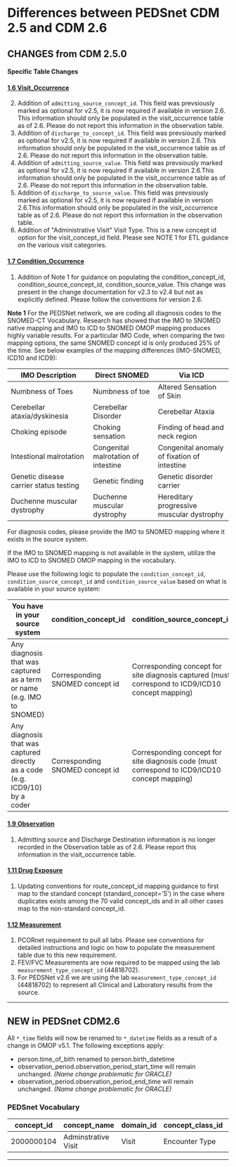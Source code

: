 # Differences between PEDSnet CDM 2.5 and CDM 2.6

## CHANGES from CDM 2.5.0

#### Specific Table Changes

#### [1.6 Visit_Occurrence](Pedsnet_CDM_ETL_Conventions.md#16-visit_occurrence)
2. Addition of `admitting_source_concept_id`. This field was prevsiously marked as optional for v2.5, it is now required if available in version 2.6. This information should only be populated in the visit_occurrence table as of 2.6. Please do not report this information in the observation table.
3. Addition of `discharge_to_concept_id`. This field was prevsiously marked as optional for v2.5, it is now required if available in version 2.6. This information should only be populated in the visit_occurrence table as of 2.6. Please do not report this information in the observation table.
4. Addition of `admitting_source_value`. This field was prevsiously marked as optional for v2.5, it is now required if available in version 2.6.This information should only be populated in the visit_occurrence table as of 2.6. Please do not report this information in the observation table.
2. Addition of `discharge_to_source_value`. This field was prevsiously marked as optional for v2.5, it is now required if available in version 2.6.This information should only be populated in the visit_occurrence table as of 2.6. Please do not report this information in the observation table.
4. Addition of "Administrative Visit" Visit Type. This is a new concept id option for the visit_concept_id field. Please see NOTE 1 for ETL guidance on the various visit categories.

#### [1.7 Condition_Occurrence](Pedsnet_CDM_ETL_Conventions.md#16-visit_occurrence)
1. Addition of Note 1 for guidance on populating the condition_concept_id, condition_source_concept_id, condition_source_value. This change was present in the change documentation for v2.3 to v2.4 but not as explicitly defined. Please follow the conventions for version 2.6.


**Note 1**
For the PEDSNet network, we are coding all diagnosis codes to the SNOMED-CT Vocabulary. Research has showed that the IMO to SNOMED native mapping and IMO to ICD to SNOMED OMOP mapping produces highly variable results. For a particular IMO Code, when comparing the two mapping options, the same SNOMED concept id is only produced 25% of the time. See below examples of the mapping differences (IMO-SNOMED, ICD10 and ICD9):

IMO Description | Direct SNOMED | Via ICD 
--- | --- | --- 
Numbness of Toes | Numbness of toe | Altered Sensation of Skin| Direct SNOMED
Cerebellar ataxia/dyskinesia |Cerebellar Disorder |Cerebellar Ataxia
Choking episode | Choking sensation | Finding of head and neck region
Intestional malrotation | Congenital malrotation of intestine | Congenital anomaly of fixation of intestine
Genetic disease carrier status testing| Genetic finding| Genetic disorder carrier
Duchenne muscular dystrophy |Duchenne muscular dystrophy |Hereditary progressive muscular dystrophy

For diagnosis codes, please provide the IMO to SNOMED mapping where it exists in the source system. 

If the IMO to SNOMED mapping is not available in the system, utilize the IMO to ICD to SNOMED OMOP mapping in the vocabulary.

Please use the following logic to populate the `condition_concept_id`, `condition_source_concept_id` and `condition_source_value` based on what is available in your source system:

You have in your source system | condition_concept_id|condition_source_concept_id|condition_source_value
--- | --- | --- | ---
Any diagnosis that was captured as a term or name (e.g. IMO to SNOMED)| Corresponding SNOMED concept id |Corresponding concept for site diagnosis captured (must correspond to ICD9/ICD10 concept mapping) | Diagnosis Name "\|" IMO Code "\|" Diagnosis Code 
Any diagnosis that was captured directly as a code (e.g. ICD9/10) by a coder | Corresponding SNOMED concept id | Corresponding concept for site diagnosis code (must correspond to ICD9/ICD10 concept mapping) | Diagnosis Name "\|" IMO Code "\|" Diagnosis Code


#### [1.9 Observation](Pedsnet_CDM_ETL_Conventions.md#19-observation-1)
1. Admitting source and Discharge Destination information is no longer recorded in the Observation table as of 2.6. Please report this information in the visit_occurrence table.

#### [1.11 Drug Exposure](Pedsnet_CDM_ETL_Conventions.md#111-drug-exposure-1)
1. Updating conventions for route_concept_id mapping guidance to first map to the standard concept (standard_concept='S') in the case where duplicates exists among the 70 valid concept_ids and in all other cases map to the non-standard concept_id.

#### [1.12 Measurement](Pedsnet_CDM_ETL_Conventions.md#112-measurement-1)
1. PCORnet requirement to pull all labs. Please see conventions for detailed instructions and logic on how to populate the measurement table due to this new requirement.
2. FEV/FVC Measurements are now required to be mapped using the lab `measurement_type_concept_id` (44818702).
3. For PEDSNet v2.6 we are using the lab `measurement_type_concept_id` (44818702) to represent all Clinical and Laboratory results from the source.

***
## NEW in PEDSnet CDM2.6

All `*_time` fields will now be renamed to `*_datetime` fields as a result of a change in OMOP v5.1. The following exceptions apply:

- person.time_of_bith renamed to person.birth_datetime
- observation_period.observation_period_start_time will remain unchanged. *(Name change problematic for ORACLE)*
- observation_period.observation_period_end_time will remain unchanged. *(Name change problematic for ORACLE)*

### PEDSnet Vocabulary
 concept_id |                 concept_name                 |   domain_id    | concept_class_id | vocabulary_id 
------------|----------------------------------------------|----------------|------------------|---------------
  2000000104 | Adminstrative Visit                     | Visit        | Encounter Type   | PEDSnet

***
